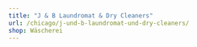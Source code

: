 ```yaml
---
title: "J & B Laundromat & Dry Cleaners"
url: /chicago/j-und-b-laundromat-und-dry-cleaners/
shop: Wäscherei
---
```


